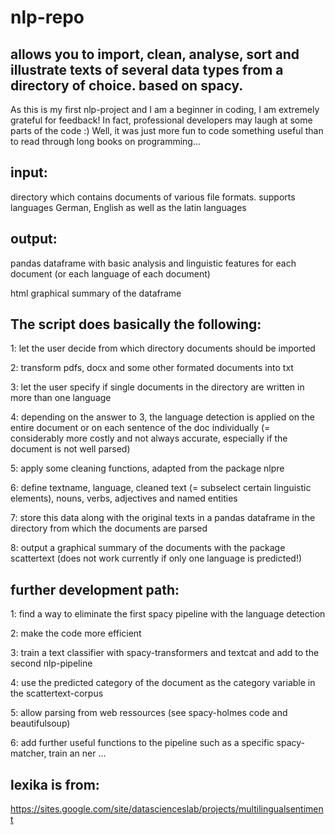 # nlp-repo


allows you to import, clean, analyse, sort and illustrate texts of several data types from a directory of choice. based on spacy.
- 

As this is my first nlp-project and I am a beginner in coding, I am extremely grateful for feedback!
In fact, professional developers may laugh at some parts of the code :) Well, it was just more fun to code something useful than to read through long books on programming...


input:
- 

directory which contains documents of various file formats. supports languages German, English as well as the latin languages

output:
- 

pandas dataframe with basic analysis and linguistic features for each document (or each language of each document)

html graphical summary of the dataframe



The script does basically the following:
- 

1: let the user decide from which directory documents should be imported

2: transform pdfs, docx and some other formated documents into txt

3: let the user specify if single documents in the directory are written in more than one language

4: depending on the answer to 3, the language detection is applied on the entire document or on each sentence of the doc individually (= considerably more costly and not always accurate, especially if the document is not well parsed)

5: apply some cleaning functions, adapted from the package nlpre

6: define textname, language, cleaned text (= subselect certain linguistic elements), nouns, verbs, adjectives and named entities

7: store this data along with the original texts in a pandas dataframe in the directory from which the documents are parsed

8: output a graphical summary of the documents with the package scattertext (does not work currently if only one language is predicted!)



further development path:
- 
1: find a way to eliminate the first spacy pipeline with the language detection

2: make the code more efficient

3: train a text classifier with spacy-transformers and textcat and add to the second nlp-pipeline

4: use the predicted category of the document as the category variable in the scattertext-corpus

5: allow parsing from web ressources (see spacy-holmes code and beautifulsoup)

6: add further useful functions to the pipeline such as a specific spacy-matcher, train an ner ... 


lexika is from:
- 
https://sites.google.com/site/datascienceslab/projects/multilingualsentiment 
